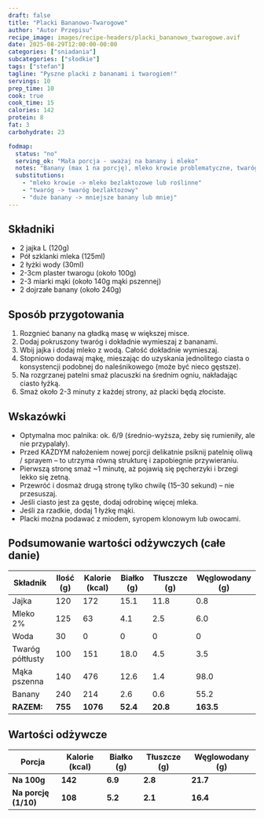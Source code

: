```yaml
---
draft: false
title: "Placki Bananowo-Twarogowe"
author: "Autor Przepisu"
recipe_image: images/recipe-headers/placki_bananowo_twarogowe.avif
date: 2025-08-29T12:00:00-00:00
categories: ["sniadania"]
subcategories: ["słodkie"]
tags: ["stefan"]
tagline: "Pyszne placki z bananami i twarogiem!"
servings: 10
prep_time: 10
cook: true
cook_time: 15
calories: 142
protein: 8
fat: 3
carbohydrate: 23

fodmap:
  status: "no"
  serving_ok: "Mała porcja - uważaj na banany i mleko"
  notes: "Banany (max 1 na porcję), mleko krowie problematyczne, twaróg może zawierać laktozę"
  substitutions:
    - "mleko krowie -> mleko bezlaktozowe lub roślinne"
    - "twaróg -> twaróg bezlaktozowy"
    - "duże banany -> mniejsze banany lub mniej"
---
```


## Składniki
- 2 jajka L (120g)
- Pół szklanki mleka (125ml)
- 2 łyżki wody (30ml)
- 2-3cm plaster twarogu (około 100g)
- 2-3 miarki mąki (około 140g mąki pszennej)
- 2 dojrzałe banany (około 240g)

## Sposób przygotowania
1. Rozgnieć banany na gładką masę w większej misce.
2. Dodaj pokruszony twaróg i dokładnie wymieszaj z bananami.
3. Wbij jajka i dodaj mleko z wodą. Całość dokładnie wymieszaj.
4. Stopniowo dodawaj mąkę, mieszając do uzyskania jednolitego ciasta o konsystencji podobnej do naleśnikowego (może być nieco gęstsze).
5. Na rozgrzanej patelni smaż placuszki na średnim ogniu, nakładając ciasto łyżką.
6. Smaż około 2-3 minuty z każdej strony, aż placki będą złociste.

## Wskazówki
- Optymalna moc palnika: ok. 6/9 (średnio-wyższa, żeby się rumieniły, ale nie przypalały).
- Przed KAŻDYM nałożeniem nowej porcji delikatnie psiknij patelnię oliwą / sprayem – to utrzyma równą strukturę i zapobiegnie przywieraniu.
- Pierwszą stronę smaż ~1 minutę, aż pojawią się pęcherzyki i brzegi lekko się zetną.
- Przewróć i dosmaż drugą stronę tylko chwilę (15–30 sekund) – nie przesuszaj.
- Jeśli ciasto jest za gęste, dodaj odrobinę więcej mleka.
- Jeśli za rzadkie, dodaj 1 łyżkę mąki.
- Placki można podawać z miodem, syropem klonowym lub owocami.

## Podsumowanie wartości odżywczych (całe danie)

| Składnik         | Ilość (g) | Kalorie (kcal) | Białko (g) | Tłuszcze (g) | Węglowodany (g) |
|------------------|-----------|---------------|------------|--------------|-----------------|
| Jajka            | 120       | 172           | 15.1       | 11.8         | 0.8             |
| Mleko 2%         | 125       | 63            | 4.1        | 2.5          | 6.0             |
| Woda             | 30        | 0             | 0          | 0            | 0               |
| Twaróg półtłusty | 100       | 151           | 18.0       | 4.5          | 3.5             |
| Mąka pszenna     | 140       | 476           | 12.6       | 1.4          | 98.0            |
| Banany           | 240       | 214           | 2.6        | 0.6          | 55.2            |
| **RAZEM:**       | **755**   | **1076**      | **52.4**   | **20.8**     | **163.5**       |

## Wartości odżywcze

| Porcja              | Kalorie (kcal) | Białko (g) | Tłuszcze (g) | Węglowodany (g) |
|---------------------|---------------|------------|--------------|-----------------|
| **Na 100g**         | **142**       | **6.9**    | **2.8**      | **21.7**        |
| **Na porcję (1/10)**| **108**       | **5.2**    | **2.1**      | **16.4**        |
